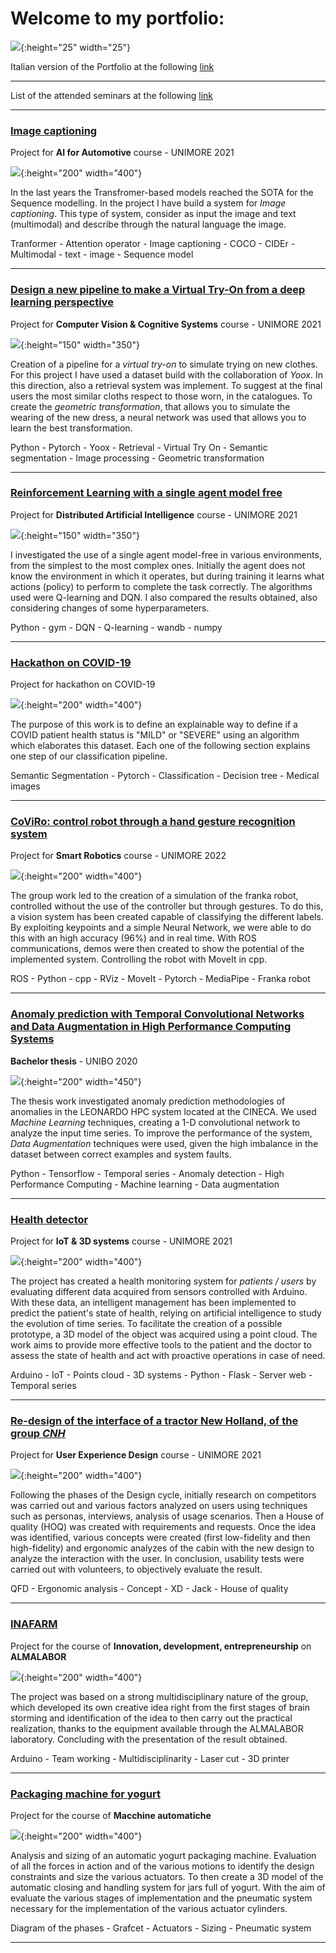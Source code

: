 # Welcome to my portfolio:

![](images\italian.jpg){:height="25" width="25"}

Italian version of the Portfolio at the following [link](https://federico1-creator.github.io/Portfolio/)

---

List of the attended seminars at the following [link](https://github.com/federico1-creator/seminars_followed/blob/main/README.md)

---

### [Image captioning](https://github.com/federico1-creator/AI4A)
Project for **AI for Automotive** course - UNIMORE 2021

![](/images/AI4A.jpg){:height="200" width="400"}

In the last years the Transfromer-based models reached the SOTA for the Sequence modelling.
In the project I have build a system for *Image captioning*.
This type of system, consider as input the image and text (multimodal)
and describe through the natural language the image. 

Tranformer - Attention operator - Image captioning - COCO - CIDEr - Multimodal - text - image - Sequence model

---

### [Design a new pipeline to make a Virtual Try-On from a deep learning perspective](https://github.com/federico1-creator/CV-CS)
Project for **Computer Vision & Cognitive Systems** course - UNIMORE 2021

![](/images/VITON.jpg){:height="150" width="350"}

Creation of a pipeline for a *virtual try-on* to simulate trying on new clothes.  For this project I have used a dataset build with the collaboration of *Yoox*.
In this direction, also a retrieval system was implement. To suggest at the final users the most similar cloths respect to those worn, in the catalogues.
To create the *geometric transformation*, that allows you to simulate the wearing of the new dress, a neural network was used that allows you to learn the best transformation. 

Python - Pytorch - Yoox - Retrieval - Virtual Try On - Semantic segmentation - Image processing - Geometric transformation

---

### [Reinforcement Learning with a single agent model free](https://github.com/federico1-creator/Distributed-AI)
Project for **Distributed Artificial Intelligence** course - UNIMORE 2021

![](/images/image.png){:height="150" width="350"}

I investigated the use of a single agent model-free in various environments, from the simplest to the most complex ones.
Initially the agent does not know the environment in which it operates, but during training it learns what actions (policy) to perform to complete the task correctly.
The algorithms used were Q-learning and DQN.
I also compared the results obtained, also considering changes of some hyperparameters.

Python - gym - DQN - Q-learning - wandb - numpy

---

### [Hackathon on COVID-19](https://github.com/federico1-creator/covid-hackathon)
Project for hackathon on COVID-19

![](/images/final.jpg){:height="200" width="400"}

The purpose of this work is to define an explainable way to define if a COVID patient health status is "MILD" or "SEVERE" using an algorithm which elaborates this dataset. Each one of the following section explains one step of our classification pipeline.

Semantic Segmentation - Pytorch - Classification - Decision tree - Medical images

---

### [CoViRo: control robot through a hand gesture recognition system](https://github.com/federico1-creator/gesture_robot)
Project for **Smart Robotics** course - UNIMORE 2022

![](/images/SR.jpg){:height="200" width="400"}

The group work led to the creation of a simulation of the franka robot, controlled without the use of the controller but through gestures.
To do this, a vision system has been created capable of classifying the different labels.
By exploiting keypoints and a simple Neural Network, we were able to do this with an high accuracy (96%) and in real time.
With ROS communications, demos were then created to show the potential of the implemented system.
Controlling the robot with MoveIt in cpp.

ROS - Python - cpp - RViz - MoveIt - Pytorch - MediaPipe - Franka robot

---

### [Anomaly prediction with Temporal Convolutional Networks and Data Augmentation in High Performance Computing Systems](https://github.com/federico1-creator/Thesis)
**Bachelor thesis** - UNIBO 2020 

![](/images/prova_tesi_L.jpg){:height="200" width="450"}

The thesis work investigated anomaly prediction methodologies of anomalies in the LEONARDO HPC system located at the CINECA.
We used *Machine Learning* techniques, creating a 1-D convolutional network to analyze the input time series.
To improve the performance of the system, *Data Augmentation* techniques were used, given the high imbalance in the dataset between correct examples and system faults.

Python - Tensorflow - Temporal series - Anomaly detection - High Performance Computing - Machine learning - Data augmentation

---

### [Health detector](https://github.com/federico1-creator/HEALTH-DETECTOR)
Project for **IoT & 3D systems** course - UNIMORE 2021 

![](/images/IoT.jpg){:height="200" width="400"}

The project has created a health monitoring system for *patients / users* by evaluating different data acquired from sensors controlled with Arduino. With these data, an intelligent management has been implemented to predict the patient's state of health, relying on artificial intelligence to study the evolution of time series.
To facilitate the creation of a possible prototype, a 3D model of the object was acquired using a point cloud.
The work aims to provide more effective tools to the patient and the doctor to assess the state of health and act with proactive operations in case of need.

Arduino - IoT - Points cloud - 3D systems - Python - Flask - Server web - Temporal series

---

### [Re-design of the interface of a tractor New Holland, of the group *CNH*](https://github.com/federico1-creator/HowIMetYourTractor)
Project for **User Experience Design** course - UNIMORE 2021 

![](/images/uxd.jpg){:height="200" width="400"}

Following the phases of the Design cycle, initially research on competitors was carried out and various factors analyzed on users using techniques such as personas, interviews, analysis of usage scenarios. Then a House of quality (HOQ) was created with requirements and requests.
Once the idea was identified, various concepts were created (first low-fidelity and then high-fidelity) and ergonomic analyzes of the cabin with the new design to analyze the interaction with the user. In conclusion, usability tests were carried out with volunteers, to objectively evaluate the result.

QFD - Ergonomic analysis - Concept - XD - Jack - House of quality 

---

### [INAFARM](https://github.com/federico1-creator/INAFarm)
Project for the course of **Innovation, development, entrepreneurship** on **ALMALABOR**

![](/images/INAFARM.jpg){:height="200" width="400"}

The project was based on a strong multidisciplinary nature of the group, which developed its own creative idea right from the first stages of brain storming and identification of the idea to then carry out the practical realization, thanks to the equipment available through the ALMALABOR laboratory. Concluding with the presentation of the result obtained.

Arduino - Team working - Multidisciplinarity - Laser cut - 3D printer

---

### [Packaging machine for yogurt](https://github.com/federico1-creator/Progetto-macchina-yogourt)
Project for the course of **Macchine automatiche**

![](/images/yogurt.jpg){:height="200" width="400"}

Analysis and sizing of an automatic yogurt packaging machine.
Evaluation of all the forces in action and of the various motions to identify the design constraints and size the various actuators.
To then create a 3D model of the automatic closing and handling system for jars full of yogurt.
With the aim of evaluate the various stages of implementation and the pneumatic system necessary for the implementation of the various actuator cylinders.

Diagram of the phases - Grafcet -  Actuators - Sizing - Pneumatic system

---
